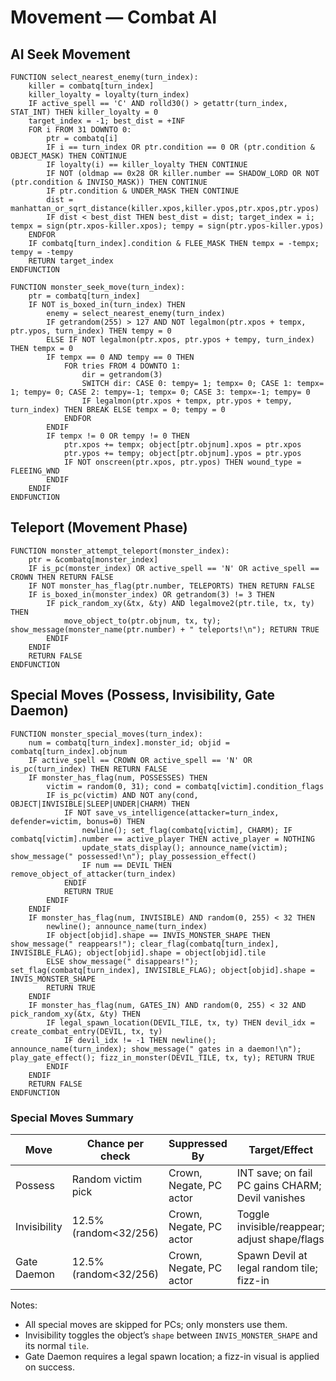# Movement — Combat AI

## AI Seek Movement

```pseudocode
FUNCTION select_nearest_enemy(turn_index):
    killer = combatq[turn_index]
    killer_loyalty = loyalty(turn_index)
    IF active_spell == 'C' AND rolld30() > getattr(turn_index, STAT_INT) THEN killer_loyalty = 0
    target_index = -1; best_dist = +INF
    FOR i FROM 31 DOWNTO 0:
        ptr = combatq[i]
        IF i == turn_index OR ptr.condition == 0 OR (ptr.condition & OBJECT_MASK) THEN CONTINUE
        IF loyalty(i) == killer_loyalty THEN CONTINUE
        IF NOT (oldmap == 0x28 OR killer.number == SHADOW_LORD OR NOT (ptr.condition & INVISO_MASK)) THEN CONTINUE
        IF ptr.condition & UNDER_MASK THEN CONTINUE
        dist = manhattan_or_sqrt_distance(killer.xpos,killer.ypos,ptr.xpos,ptr.ypos)
        IF dist < best_dist THEN best_dist = dist; target_index = i; tempx = sign(ptr.xpos-killer.xpos); tempy = sign(ptr.ypos-killer.ypos)
    ENDFOR
    IF combatq[turn_index].condition & FLEE_MASK THEN tempx = -tempx; tempy = -tempy
    RETURN target_index
ENDFUNCTION

FUNCTION monster_seek_move(turn_index):
    ptr = combatq[turn_index]
    IF NOT is_boxed_in(turn_index) THEN
        enemy = select_nearest_enemy(turn_index)
        IF getrandom(255) > 127 AND NOT legalmon(ptr.xpos + tempx, ptr.ypos, turn_index) THEN tempy = 0
        ELSE IF NOT legalmon(ptr.xpos, ptr.ypos + tempy, turn_index) THEN tempx = 0
        IF tempx == 0 AND tempy == 0 THEN
            FOR tries FROM 4 DOWNTO 1:
                dir = getrandom(3)
                SWITCH dir: CASE 0: tempy= 1; tempx= 0; CASE 1: tempx= 1; tempy= 0; CASE 2: tempy=-1; tempx= 0; CASE 3: tempx=-1; tempy= 0
                IF legalmon(ptr.xpos + tempx, ptr.ypos + tempy, turn_index) THEN BREAK ELSE tempx = 0; tempy = 0
            ENDFOR
        ENDIF
        IF tempx != 0 OR tempy != 0 THEN
            ptr.xpos += tempx; object[ptr.objnum].xpos = ptr.xpos
            ptr.ypos += tempy; object[ptr.objnum].ypos = ptr.ypos
            IF NOT onscreen(ptr.xpos, ptr.ypos) THEN wound_type = FLEEING_WND
        ENDIF
    ENDIF
ENDFUNCTION
```

## Teleport (Movement Phase)

```pseudocode
FUNCTION monster_attempt_teleport(monster_index):
    ptr = &combatq[monster_index]
    IF is_pc(monster_index) OR active_spell == 'N' OR active_spell == CROWN THEN RETURN FALSE
    IF NOT monster_has_flag(ptr.number, TELEPORTS) THEN RETURN FALSE
    IF is_boxed_in(monster_index) OR getrandom(3) != 3 THEN
        IF pick_random_xy(&tx, &ty) AND legalmove2(ptr.tile, tx, ty) THEN
            move_object_to(ptr.objnum, tx, ty); show_message(monster_name(ptr.number) + " teleports!\n"); RETURN TRUE
        ENDIF
    ENDIF
    RETURN FALSE
ENDFUNCTION
```

## Special Moves (Possess, Invisibility, Gate Daemon)

```pseudocode
FUNCTION monster_special_moves(turn_index):
    num = combatq[turn_index].monster_id; objid = combatq[turn_index].objnum
    IF active_spell == CROWN OR active_spell == 'N' OR is_pc(turn_index) THEN RETURN FALSE
    IF monster_has_flag(num, POSSESSES) THEN
        victim = random(0, 31); cond = combatq[victim].condition_flags
        IF is_pc(victim) AND NOT any(cond, OBJECT|INVISIBLE|SLEEP|UNDER|CHARM) THEN
            IF NOT save_vs_intelligence(attacker=turn_index, defender=victim, bonus=0) THEN
                newline(); set_flag(combatq[victim], CHARM); IF combatq[victim].number == active_player THEN active_player = NOTHING
                update_stats_display(); announce_name(victim); show_message(" possessed!\n"); play_possession_effect()
                IF num == DEVIL THEN remove_object_of_attacker(turn_index)
            ENDIF
            RETURN TRUE
        ENDIF
    ENDIF
    IF monster_has_flag(num, INVISIBLE) AND random(0, 255) < 32 THEN
        newline(); announce_name(turn_index)
        IF object[objid].shape == INVIS_MONSTER_SHAPE THEN show_message(" reappears!"); clear_flag(combatq[turn_index], INVISIBLE_FLAG); object[objid].shape = object[objid].tile
        ELSE show_message(" disappears!"); set_flag(combatq[turn_index], INVISIBLE_FLAG); object[objid].shape = INVIS_MONSTER_SHAPE
        RETURN TRUE
    ENDIF
    IF monster_has_flag(num, GATES_IN) AND random(0, 255) < 32 AND pick_random_xy(&tx, &ty) THEN
        IF legal_spawn_location(DEVIL_TILE, tx, ty) THEN devil_idx = create_combat_entry(DEVIL, tx, ty)
            IF devil_idx != -1 THEN newline(); announce_name(turn_index); show_message(" gates in a daemon!\n"); play_gate_effect(); fizz_in_monster(DEVIL_TILE, tx, ty); RETURN TRUE
        ENDIF
    ENDIF
    RETURN FALSE
ENDFUNCTION
```


### Special Moves Summary

| Move         | Chance per check      | Suppressed By           | Target/Effect                                    | Consumes Turn |
|--------------|-----------------------|-------------------------|--------------------------------------------------|---------------|
| Possess      | Random victim pick    | Crown, Negate, PC actor | INT save; on fail PC gains CHARM; Devil vanishes | Yes           |
| Invisibility | 12.5% (random<32/256) | Crown, Negate, PC actor | Toggle invisible/reappear; adjust shape/flags    | Yes           |
| Gate Daemon  | 12.5% (random<32/256) | Crown, Negate, PC actor | Spawn Devil at legal random tile; fizz-in        | Yes           |

Notes:

- All special moves are skipped for PCs; only monsters use them.
- Invisibility toggles the object’s `shape` between `INVIS_MONSTER_SHAPE` and its normal `tile`.
- Gate Daemon requires a legal spawn location; a fizz-in visual is applied on success.
